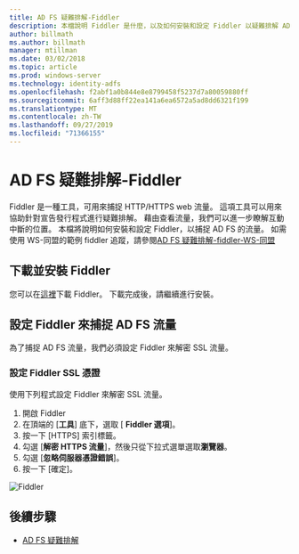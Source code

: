```yaml
---
title: AD FS 疑難排解-Fiddler
description: 本檔說明 Fiddler 是什麼，以及如何安裝和設定 Fiddler 以疑難排解 AD FS 的宣告問題
author: billmath
ms.author: billmath
manager: mtillman
ms.date: 03/02/2018
ms.topic: article
ms.prod: windows-server
ms.technology: identity-adfs
ms.openlocfilehash: f2abf1a0b844e8e8799458f5237d7a80059880ff
ms.sourcegitcommit: 6aff3d88ff22ea141a6ea6572a5ad8dd6321f199
ms.translationtype: MT
ms.contentlocale: zh-TW
ms.lasthandoff: 09/27/2019
ms.locfileid: "71366155"
---
```

# <a name="ad-fs-troubleshooting---fiddler"></a>AD FS 疑難排解-Fiddler
Fiddler 是一種工具，可用來捕捉 HTTP/HTTPS web 流量。  這項工具可以用來協助針對宣告發行程式進行疑難排解。  藉由查看流量，我們可以進一步瞭解互動中斷的位置。  本檔將說明如何安裝和設定 Fiddler，以捕捉 AD FS 的流量。  如需使用 WS-同盟的範例 fiddler 追蹤，請參閱[AD FS 疑難排解-fiddler-WS-同盟](ad-fs-tshoot-fiddler-ws-fed.md)

## <a name="download-and-install-fiddler"></a>下載並安裝 Fiddler
您可以在[這裡](https://www.telerik.com/download/fiddler)下載 Fiddler。  下載完成後，請繼續進行安裝。

## <a name="configure-fiddler-to-capture-ad-fs-traffic"></a>設定 Fiddler 來捕捉 AD FS 流量
為了捕捉 AD FS 流量，我們必須設定 Fiddler 來解密 SSL 流量。 

### <a name="configure-the-fiddler-ssl-certificate"></a>設定 Fiddler SSL 憑證
 使用下列程式設定 Fiddler 來解密 SSL 流量。

1.  開啟 Fiddler
2.  在頂端的 [**工具**] 底下，選取 [ **Fiddler 選項**]。
3.  按一下 [HTTPS] 索引標籤。
4.  勾選 [**解密 HTTPS 流量**]，然後只從下拉式選單選取**瀏覽器**。
5.  勾選 [**忽略伺服器憑證錯誤**]。
6.  按一下 [確定]。

![Fiddler](media/ad-fs-tshoot-fiddler/fiddler1.png)

## <a name="next-steps"></a>後續步驟

- [AD FS 疑難排解](ad-fs-tshoot-overview.md)